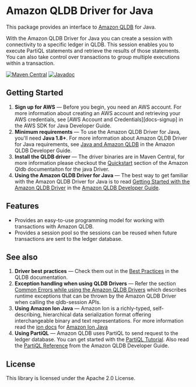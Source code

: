 # Amazon QLDB Driver for Java
This package provides an interface to [Amazon QLDB](https://aws.amazon.com/qldb/) for Java.

With the Amazon QLDB Driver for Java you can create a session with connectivity to a specific ledger in QLDB. This 
session enables you to execute PartiQL statements and retrieve the results of those statements. You can also take 
control over transactions to group multiple executions within a transaction.

[![Maven Central](https://maven-badges.herokuapp.com/maven-central/software.amazon.qldb/amazon-qldb-driver-java/badge.svg)](https://maven-badges.herokuapp.com/maven-central/software.amazon.qldb/amazon-qldb-driver-java)
[![Javadoc](https://javadoc.io/badge2/software.amazon.qldb/amazon-qldb-driver-java/javadoc.svg)](https://javadoc.io/doc/software.amazon.qldb/amazon-qldb-driver-java)


## Getting Started

1. **Sign up for AWS** &mdash; Before you begin, you need an AWS account. For more information about creating an AWS 
account and retrieving your AWS credentials, see [AWS Account and Credentials][docs-signup] in the AWS SDK for Java 
Developer Guide.
1. **Minimum requirements** &mdash; To use the Amazon QLDB Driver for Java, you'll need **Java 1.8+**. For more 
information about Amazon QLDB Driver for Java requirements, see [Java and Amazon QLDB](https://docs.aws.amazon.com/en_pv/qldb/latest/developerguide/getting-started.java.html) in the Amazon QLDB Developer Guide.
1. **Install the QLDB driver** &mdash; The driver binaries are in Maven Central, for more information please checkout 
the [Quickstart](https://docs.aws.amazon.com/qldb/latest/developerguide/getting-started.java.html#getting-started.java.quickstart) section of the Amazon Qldb documentaiton for the java Driver.
1. **Using the Amazon QLDB Driver for Java** &mdash; The best way to get familiar with the Amazon QLDB Driver for Java 
is to read [Getting Started with the Amazon QLDB Driver](https://docs.aws.amazon.com/qldb/latest/developerguide/getting-started-driver.html) in the [Amazon QLDB Developer Guide](https://docs.aws.amazon.com/qldb/latest/developerguide/what-is.html).

## Features
* Provides an easy-to-use programming model for working with transactions with Amazon QLDB.
* Provides a session pool so the sessions can be reused when future transactions are sent to the ledger database.

## See also

1. **Driver best practices** &mdash; Check them out in the [Best Practices](https://docs.aws.amazon.com/qldb/latest/developerguide/driver.java.best-practices.html) 
in the QLDB documentation.
1. **Exception handling when using QLDB Drivers** &mdash; Refer the section [Common Errors while using the Amazon QLDB Drivers](https://docs.aws.amazon.com/qldb/latest/developerguide/driver-errors.html) 
which describes runtime exceptions that can be thrown by the Amazon QLDB Driver when calling the qldb-session APIs.
1. **Using Amazon Ion Java** &mdash; Amazon Ion is a richly-typed, self-describing, hierarchical data serialization 
format offering interchangeable binary and text representations. For more information read the [ion docs](http://amzn.GitHub.io/ion-docs/) for [Amazon Ion Java](https://github.com/amzn/ion-java)
1. **Using PartiQL** &mdash; Amazon QLDB uses PartiQL to send request to the ledger database. You can get started with 
the [PartiQL Tutorial](https://PartiQL.org/tutorial.html). Also read the [PartiQL Reference](https://docs.aws.amazon.com/en_pv/qldb/latest/developerguide/ql-reference.html) 
from the Amazon QLDB Developer Guide. 

## License

This library is licensed under the Apache 2.0 License.
